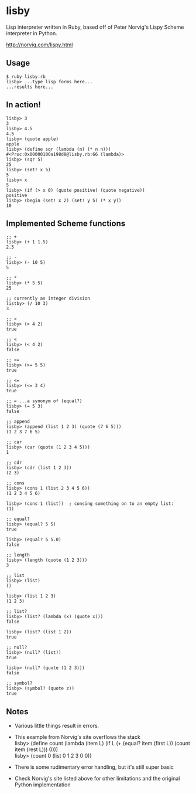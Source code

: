 lisby
=====

Lisp interpreter written in Ruby, based off of Peter Norvig's Lispy Scheme interpreter in Python.

http://norvig.com/lispy.html

Usage
-----

	$ ruby lisby.rb
	lisby> ...type lisp forms here...
	...results here...


In action!
----------


	lisby> 3
	3
	lisby> 4.5
	4.5
	lisby> (quote apple)
	apple
	lisby> (define sqr (lambda (n) (* n n)))    
	#<Proc:0x00000100a198d8@lisby.rb:66 (lambda)>
	lisby> (sqr 5)
	25
	lisby> (set! x 5)
	5
	lisby> x
	5
	lisby> (if (> x 0) (quote positive) (quote negative))
	positive
	lisby> (begin (set! x 2) (set! y 5) (* x y))
	10

Implemented Scheme functions
----------------------------
	;; +
	lisby> (+ 1 1.5)
	2.5

	;; -
	lisby> (- 10 5)
	5

	;; *
	lisby> (* 5 5)
	25

	;; currently as integer division
	listby> (/ 10 3)
	3

	;; >
	lisby> (> 4 2)
	true

	;; <
	lisby> (< 4 2)
	false

	;; >=
	lisby> (>= 5 5)
	true

	;; <=
	lisby> (<= 3 4)
	true

	;; = ...a synonym of (equal?)
	lisby> (= 5 3)
	false

	;; append
	lisby> (append (list 1 2 3) (quote (7 6 5)))
	(1 2 3 7 6 5)

	;; car
	lisby> (car (quote (1 2 3 4 5)))
	1

	;; cdr
	lisby> (cdr (list 1 2 3))
	(2 3)

	;; cons
	lisby> (cons 1 (list 2 3 4 5 6))
	(1 2 3 4 5 6)

	lisby> (cons 1 (list)) 	; consing something on to an empty list:
	(1)

	;; equal?
	lisby> (equal? 5 5)
	true

	lisby> (equal? 5 5.0)
	false

	;; length
	lisby> (length (quote (1 2 3)))
	3

	;; list
	lisby> (list)
	()
	
	lisby> (list 1 2 3)
	(1 2 3)

	;; list?
	lisby> (list? (lambda (x) (quote x)))
	false
	
	lisby> (list? (list 1 2))
	true

	;; null?
	lisby> (null? (list))
	true

	lisby> (null? (quote (1 2 3)))
	false

	;; symbol?
	lisby> (symbol? (quote z))
	true

Notes
-----

- Various little things result in errors.

- This example from Norvig's site overflows the stack  
    lisby> (define count (lambda (item L) (if L (+ (equal? item (first L)) (count item (rest L))) 0)))  
    lisby> (count 0 (list 0 1 2 3 0 0))

- There is some rudimentary error handling, but it's still super basic

- Check Norvig's site listed above for other limitations and the original Python implementation
